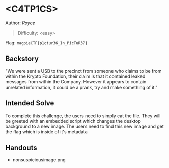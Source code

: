 # \<C4TP1CS>

Author: *Royce*

>Difficulty: \<easy> 

Flag: `magpieCTF{p1ctur36_In_PicTuR37}`

## Backstory

"We were sent a USB to the precinct from someone who claims to be from within the Krypto Foundation, their claim is that it contained leaked messages from within the Company. However it appears to contain unrelated information, it could be a prank, try and make something of it."

## Intended Solve
To complete this challenge, the users need to simply cat the file. They will be greeted with an embedded script which changes the desktop background to a new image. The users need to find this new image and get the flag which is inside of it's metadata

## Handouts
- nonsuspiciousimage.png
